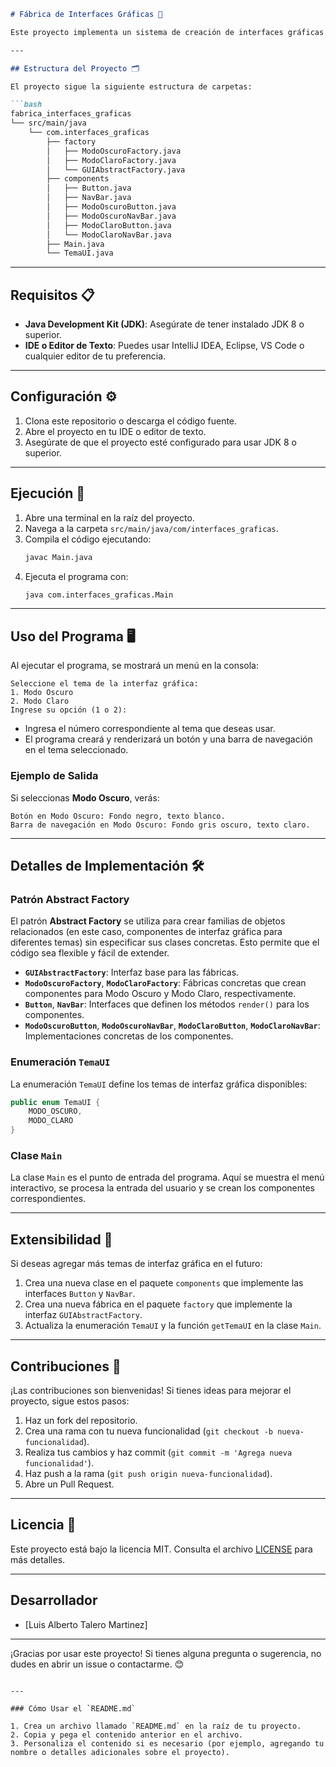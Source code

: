 ```markdown
# Fábrica de Interfaces Gráficas 🎨

Este proyecto implementa un sistema de creación de interfaces gráficas con diferentes temas (Modo Oscuro y Modo Claro) utilizando el patrón de diseño **Abstract Factory** en Java. El usuario puede seleccionar el tema deseado mediante un menú interactivo en la consola.

---

## Estructura del Proyecto 🗂️

El proyecto sigue la siguiente estructura de carpetas:

```bash
fabrica_interfaces_graficas
└── src/main/java
    └── com.interfaces_graficas
        ├── factory
        │   ├── ModoOscuroFactory.java
        │   ├── ModoClaroFactory.java
        │   └── GUIAbstractFactory.java
        ├── components
        │   ├── Button.java
        │   ├── NavBar.java
        │   ├── ModoOscuroButton.java
        │   ├── ModoOscuroNavBar.java
        │   ├── ModoClaroButton.java
        │   └── ModoClaroNavBar.java
        ├── Main.java
        └── TemaUI.java
```

---

## Requisitos 📋

- **Java Development Kit (JDK)**: Asegúrate de tener instalado JDK 8 o superior.
- **IDE o Editor de Texto**: Puedes usar IntelliJ IDEA, Eclipse, VS Code o cualquier editor de tu preferencia.

---

## Configuración ⚙️

1. Clona este repositorio o descarga el código fuente.
2. Abre el proyecto en tu IDE o editor de texto.
3. Asegúrate de que el proyecto esté configurado para usar JDK 8 o superior.

---

## Ejecución 🚀

1. Abre una terminal en la raíz del proyecto.
2. Navega a la carpeta `src/main/java/com/interfaces_graficas`.
3. Compila el código ejecutando:
   ```bash
   javac Main.java
   ```
4. Ejecuta el programa con:
   ```bash
   java com.interfaces_graficas.Main
   ```

---

## Uso del Programa 🖥️

Al ejecutar el programa, se mostrará un menú en la consola:

```
Seleccione el tema de la interfaz gráfica:
1. Modo Oscuro
2. Modo Claro
Ingrese su opción (1 o 2):
```

- Ingresa el número correspondiente al tema que deseas usar.
- El programa creará y renderizará un botón y una barra de navegación en el tema seleccionado.

### Ejemplo de Salida

Si seleccionas **Modo Oscuro**, verás:

```
Botón en Modo Oscuro: Fondo negro, texto blanco.
Barra de navegación en Modo Oscuro: Fondo gris oscuro, texto claro.
```

---

## Detalles de Implementación 🛠️

### Patrón Abstract Factory

El patrón **Abstract Factory** se utiliza para crear familias de objetos relacionados (en este caso, componentes de interfaz gráfica para diferentes temas) sin especificar sus clases concretas. Esto permite que el código sea flexible y fácil de extender.

- **`GUIAbstractFactory`**: Interfaz base para las fábricas.
- **`ModoOscuroFactory`**, **`ModoClaroFactory`**: Fábricas concretas que crean componentes para Modo Oscuro y Modo Claro, respectivamente.
- **`Button`**, **`NavBar`**: Interfaces que definen los métodos `render()` para los componentes.
- **`ModoOscuroButton`**, **`ModoOscuroNavBar`**, **`ModoClaroButton`**, **`ModoClaroNavBar`**: Implementaciones concretas de los componentes.

### Enumeración `TemaUI`

La enumeración `TemaUI` define los temas de interfaz gráfica disponibles:

```java
public enum TemaUI {
    MODO_OSCURO,
    MODO_CLARO
}
```

### Clase `Main`

La clase `Main` es el punto de entrada del programa. Aquí se muestra el menú interactivo, se procesa la entrada del usuario y se crean los componentes correspondientes.

---

## Extensibilidad 🌟

Si deseas agregar más temas de interfaz gráfica en el futuro:

1. Crea una nueva clase en el paquete `components` que implemente las interfaces `Button` y `NavBar`.
2. Crea una nueva fábrica en el paquete `factory` que implemente la interfaz `GUIAbstractFactory`.
3. Actualiza la enumeración `TemaUI` y la función `getTemaUI` en la clase `Main`.

---

## Contribuciones 🤝

¡Las contribuciones son bienvenidas! Si tienes ideas para mejorar el proyecto, sigue estos pasos:

1. Haz un fork del repositorio.
2. Crea una rama con tu nueva funcionalidad (`git checkout -b nueva-funcionalidad`).
3. Realiza tus cambios y haz commit (`git commit -m 'Agrega nueva funcionalidad'`).
4. Haz push a la rama (`git push origin nueva-funcionalidad`).
5. Abre un Pull Request.

---

## Licencia 📄

Este proyecto está bajo la licencia MIT. Consulta el archivo [LICENSE](LICENSE) para más detalles.

---

## Desarrollador
- [Luis Alberto Talero Martinez]

---

¡Gracias por usar este proyecto! Si tienes alguna pregunta o sugerencia, no dudes en abrir un issue o contactarme. 😊
```

---

### Cómo Usar el `README.md`

1. Crea un archivo llamado `README.md` en la raíz de tu proyecto.
2. Copia y pega el contenido anterior en el archivo.
3. Personaliza el contenido si es necesario (por ejemplo, agregando tu nombre o detalles adicionales sobre el proyecto).
